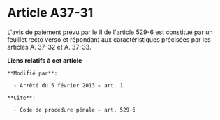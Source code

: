 # Article A37-31

L'avis de paiement prévu par le II de l'article 529-6 est constitué par un feuillet recto verso et répondant aux
caractéristiques précisées par les articles A. 37-32 et A. 37-33.

**Liens relatifs à cet article**

	**Modifié par**:

	  - Arrêté du 5 février 2013 - art. 1

	**Cite**:

	  - Code de procédure pénale - art. 529-6
